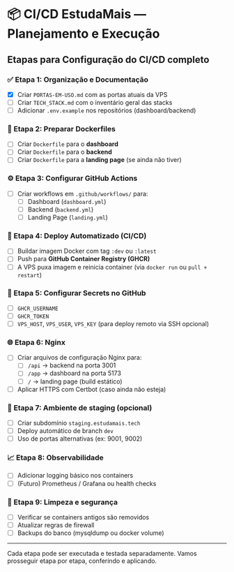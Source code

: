 # 📦 CI/CD EstudaMais — Planejamento e Execução

## Etapas para Configuração do CI/CD completo

### ✅ Etapa 1: Organização e Documentação
- [x] Criar `PORTAS-EM-USO.md` com as portas atuais da VPS
- [ ] Criar `TECH_STACK.md` com o inventário geral das stacks
- [ ] Adicionar `.env.example` nos repositórios (dashboard/backend)

### 🔧 Etapa 2: Preparar Dockerfiles
- [ ] Criar `Dockerfile` para o **dashboard**
- [ ] Criar `Dockerfile` para o **backend**
- [ ] Criar `Dockerfile` para a **landing page** (se ainda não tiver)

### ⚙️ Etapa 3: Configurar GitHub Actions
- [ ] Criar workflows em `.github/workflows/` para:
  - [ ] Dashboard (`dashboard.yml`)
  - [ ] Backend (`backend.yml`)
  - [ ] Landing Page (`landing.yml`)

### 🚀 Etapa 4: Deploy Automatizado (CI/CD)
- [ ] Buildar imagem Docker com tag `:dev` ou `:latest`
- [ ] Push para **GitHub Container Registry (GHCR)**
- [ ] A VPS puxa imagem e reinicia container (via `docker run` ou `pull + restart`)

### 🔐 Etapa 5: Configurar Secrets no GitHub
- [ ] `GHCR_USERNAME`
- [ ] `GHCR_TOKEN`
- [ ] `VPS_HOST`, `VPS_USER`, `VPS_KEY` (para deploy remoto via SSH opcional)

### 🌐 Etapa 6: Nginx
- [ ] Criar arquivos de configuração Nginx para:
  - [ ] `/api` → backend na porta 3001
  - [ ] `/app` → dashboard na porta 5173
  - [ ] `/` → landing page (build estático)
- [ ] Aplicar HTTPS com Certbot (caso ainda não esteja)

### 🧪 Etapa 7: Ambiente de staging (opcional)
- [ ] Criar subdomínio `staging.estudamais.tech`
- [ ] Deploy automático de branch `dev`
- [ ] Uso de portas alternativas (ex: 9001, 9002)

### 📈 Etapa 8: Observabilidade
- [ ] Adicionar logging básico nos containers
- [ ] (Futuro) Prometheus / Grafana ou health checks

### 🧼 Etapa 9: Limpeza e segurança
- [ ] Verificar se containers antigos são removidos
- [ ] Atualizar regras de firewall
- [ ] Backups do banco (mysqldump ou docker volume)

---

Cada etapa pode ser executada e testada separadamente.
Vamos prosseguir etapa por etapa, conferindo e aplicando.

